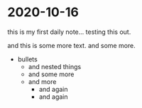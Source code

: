 # 2020-10-16

this is my first daily note... testing this out.

and this is some more text. and some more. 
- bullets
  - and nested things
  - and some more
  - and more
    - and again
    - and again